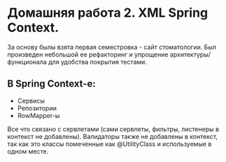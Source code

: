 # Домашняя работа 2. XML Spring Context.
За основу былы взята первая семестровка - сайт стоматологии. Был произведен небольшой ее рефакторинг и упрощение архитектуры/функционала для удобства покрытия тестами. 

## В Spring Context-е:
- Сервисы
- Репозитории
- RowMapper-ы

Все что связано с сервлетами (сами сервлеты, фильтры, листенеры в контекст не добавлены).
Валидаторы также не добавлены в контекст, так как это классы помеченные как @UtilityClass и используемые в одном месте.


